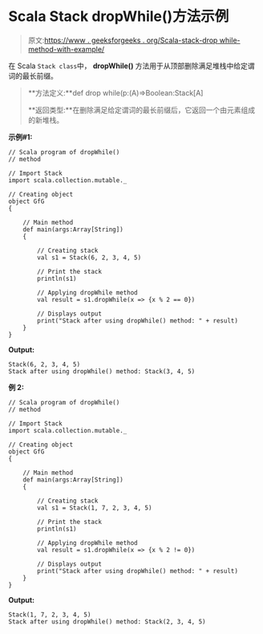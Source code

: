 # Scala Stack dropWhile()方法示例

> 原文:[https://www . geeksforgeeks . org/Scala-stack-drop while-method-with-example/](https://www.geeksforgeeks.org/scala-stack-dropwhile-method-with-example/)

在 Scala `Stack class`中， **dropWhile()** 方法用于从顶部删除满足堆栈中给定谓词的最长前缀。

> **方法定义:**def drop while(p:(A)=>Boolean:Stack[A]
> 
> **返回类型:**在删除满足给定谓词的最长前缀后，它返回一个由元素组成的新堆栈。

**示例#1:**

```
// Scala program of dropWhile() 
// method 

// Import Stack 
import scala.collection.mutable._

// Creating object 
object GfG 
{ 

    // Main method 
    def main(args:Array[String]) 
    { 

        // Creating stack  
        val s1 = Stack(6, 2, 3, 4, 5)  

        // Print the stack 
        println(s1)  

        // Applying dropWhile method  
        val result = s1.dropWhile(x => {x % 2 == 0}) 

        // Displays output  
        print("Stack after using dropWhile() method: " + result)
    } 
} 
```

**Output:**

```
Stack(6, 2, 3, 4, 5)
Stack after using dropWhile() method: Stack(3, 4, 5)

```

**例 2:**

```
// Scala program of dropWhile() 
// method 

// Import Stack 
import scala.collection.mutable._

// Creating object 
object GfG 
{ 

    // Main method 
    def main(args:Array[String]) 
    { 

        // Creating stack  
        val s1 = Stack(1, 7, 2, 3, 4, 5)  

        // Print the stack 
        println(s1)  

        // Applying dropWhile method  
        val result = s1.dropWhile(x => {x % 2 != 0}) 

        // Displays output  
        print("Stack after using dropWhile() method: " + result)
    } 
} 
```

**Output:**

```
Stack(1, 7, 2, 3, 4, 5)
Stack after using dropWhile() method: Stack(2, 3, 4, 5)

```